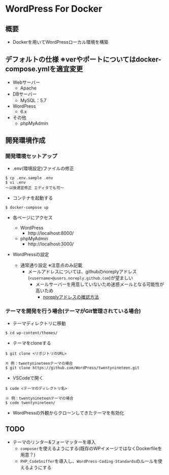 # WordPress For Docker

## 概要
- Dockerを用いてWordPressローカル環境を構築

## デフォルトの仕様 ※verやポートについてはdocker-compose.ymlを適宜変更
- Webサーバー
  - Apache
- DBサーバー
  - MySQL：5.7
- WordPress
  - 6.x
- その他
  - phpMyAdmin

## 開発環境作成
### 開発環境セットアップ
- .env(環境設定)ファイルの修正
```
$ cp .env.sample .env
$ vi .env
〜以後適宜修正 エディタでも可〜
```

- コンテナを起動する
```
$ docker-compose up
```

- 各ページにアクセス
  - WordPress
    - http://localhost:8000/
  - phpMyAdmin
    - http://localhost:3000/

- WordPressの設定
  - 通常通り設定 ※注意点のみ記載
    - メールアドレスについては、githubのnoreplyアドレス(`<username>@users.noreply.github.com`)が望ましい
      - メールサーバーを用意していないため迷惑メールとなる可能性が高いため
        - [noreplyアドレスの確認方法](https://docs.github.com/ja/account-and-profile/setting-up-and-managing-your-personal-account-on-github/managing-email-preferences/setting-your-commit-email-address)

### テーマを開発を行う場合(テーマがGit管理されている場合)
- テーマディレクトリに移動
```
$ cd wp-content/themes/
```

- テーマをcloneする
```
$ git clone <リポジトリのURL> 

※ 例：twentynineteenテーマの場合
$ git clone https://github.com/WordPress/twentynineteen.git
```

- VSCodeで開く
```
$ code <テーマのディレクトリ名> 

※ 例：twentynineteenテーマの場合
$ code twentynineteen/
```

- WordPressの外観からクローンしてきたテーマを有効化

## TODO
- テーマのリンター&フォーマッターを導入
  - `composer`を使えるようにする(既存のWPイメージではなくDockerfileを用意？)
  - `PHP_CodeSniffer`を導入し、`WordPress-Coding-Standards`のルールを使えるようにする

